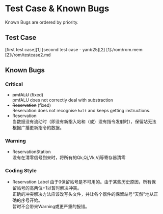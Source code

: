 # Test Case & Known Bugs
Known Bugs are ordered by priority.  
## Test Case
[first test case][1]
[second test case - yanb25][2]
[1]:/rom/rom.mem
[2]:/rom/testcase2.md
## Known Bugs
### Critical
- ~~pmfALU~~ (fixed)   
pmfALU does not correctly deal with substraction
- ~~Reservation~~ (fixed)  
Reservation does not recognise `halt` and keeps getting instructions.
- Reservation  
当数据没有流动时（即没有新指入站和（或）没有指令发射时），保留站无法根据广播更新指令的数据。
### Warning 
- ReservationStation  
没有在清零信号到来时，将所有的Qk,Qj,Vk,Vj等寄存器清零

### Coding Style
- Reservation Label
由于0保留站号是不可用的。由于某些历史原因，所有保留站号的高两位+1以暂时解决冲突。  
正确的冲突解决方法应该改写头文件，并让各个器件的保留站号“天然”地从正确的序号开始。  
暂时不会带来Warning或更严重的报错。  